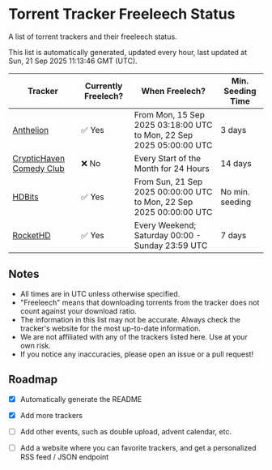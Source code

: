 
# Torrent Tracker Freeleech Status

A list of torrent trackers and their freeleech status.

This list is automatically generated, updated every hour, last updated at Sun, 21 Sep 2025 11:13:46 GMT (UTC).

| Tracker | Currently Freelech? | When Freelech? | Min. Seeding Time |
|---------|---------------------|----------------|-------------------|
| [Anthelion](https://anthelion.me) | ✅ Yes | From Mon, 15 Sep 2025 03:18:00 UTC to Mon, 22 Sep 2025 05:00:00 UTC | 3 days |
| [CrypticHaven Comedy Club](https://cryptichaven.org) | ❌ No | Every Start of the Month for 24 Hours | 14 days |
| [HDBits](https://hdbits.org) | ✅ Yes | From Sun, 21 Sep 2025 00:00:00 UTC to Mon, 22 Sep 2025 00:00:00 UTC | No min. seeding |
| [RocketHD](https://rocket-hd.cc) | ✅ Yes | Every Weekend; Saturday 00:00 - Sunday 23:59 UTC | 7 days |

## Notes

- All times are in UTC unless otherwise specified.
- "Freeleech" means that downloading torrents from the tracker does not count against your download ratio.
- The information in this list may not be accurate. Always check the tracker's website for the most up-to-date information.
- We are not affiliated with any of the trackers listed here. Use at your own risk.
- If you notice any inaccuracies, please open an issue or a pull request!

## Roadmap

- [x] Automatically generate the README
- [x] Add more trackers
- [ ] Add other events, such as double upload, advent calendar, etc.
- [ ] Add a website where you can favorite trackers, and get a personalized RSS feed / JSON endpoint

